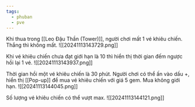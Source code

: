 ```yaml
---
tags:
  - phuban
  - pve
---
```

Khi thua trong [[Leo Đậu Thần (Tower)]], người chơi mất 1 vé khiêu chiến. Thắng thì không mất. 
![[20241113143729.png]]

Khi vé khiêu chiến chưa đạt giới hạn là 10 thì hiển thị thời gian đếm ngược hồi lại 1 vé.
![[20241113143937.png]]

Thời gian hồi một vé khiêu chiến là 30 phút.
Người chơi có thể ấn vào dấu +, hiển thị [[Pop-up]] để mua vé khiêu chiến với giá 5 gem. Mua không giới hạn.
![[20241113144045.png]]

Số lượng vé khiêu chiến có thể vượt max.
![[20241113144121.png]]